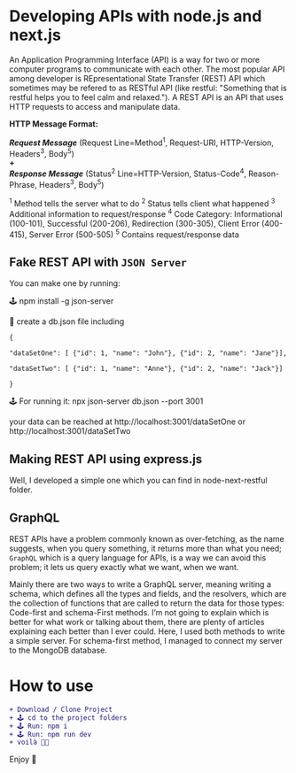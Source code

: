 # Developing APIs with node.js and next.js

An Application Programming Interface (API) is a way for two or more computer programs to communicate with each other. The most popular API among developer is REpresentational State Transfer (REST) API which sometimes may be refered to as RESTful API (like restful: "Something that is restful helps you to feel calm and relaxed."). A REST API is an API that uses HTTP requests to access and manipulate data. 

<b>HTTP Message Format:</b>

<i><b>Request Message</b></i> (Request Line=Method<sup>1</sup>, Request-URI, HTTP-Version, Headers<sup>3</sup>, Body<sup>5</sup>) </br><b>+</b></br> <i><b>Response Message</b></i> (Status<sup>2</sup> Line=HTTP-Version, Status-Code<sup>4</sup>, Reason-Phrase, Headers<sup>3</sup>, Body<sup>5</sup>)


<sup>1</sup> Method tells the server what to do <sup>2</sup> Status tells client what happened <sup>3</sup> Additional information to request/response <sup>4</sup> Code Category: Informational (100-101), Successful (200-206), Redirection (300-305), Client Error (400-415), Server Error (500-505) <sup>5</sup> Contains request/response data


## Fake REST API with `JSON Server`

You can make one by running:

🕹 npm install -g json-server

📄 create a db.json file including 

`{`

`"dataSetOne": [ {"id": 1, "name": "John"}, {"id": 2, "name": "Jane"}],`

`"dataSetTwo": [ {"id": 1, "name": "Anne"}, {"id": 2, "name": "Jack"}]`

`}`

🕹 For running it: npx json-server db.json --port 3001

your data can be reached at http://localhost:3001/dataSetOne or http://localhost:3001/dataSetTwo

## Making REST API using express.js
Well, I developed a simple one which you can find in node-next-restful folder.

## GraphQL

REST APIs have a problem commonly known as over-fetching, as the name suggests, when you query something, it returns more than what you need; `GraphQL` which is a query language for APIs, is a way we can avoid this problem; it lets us query exactly what we want, when we want.

Mainly there are two ways to write a GraphQL server, meaning writing a schema, which defines all the types and fields, and the resolvers, which are the collection of functions that are called to return the data for those types: Code-first and schema-First methods. I’m not going to explain which is better for what work or talking about them, there are plenty of articles explaining each better than I ever could. Here, I used both methods to write a simple server. For schema-first method, I managed to connect my server to the MongoDB database.

# How to use
```diff
+ Download / Clone Project
+ 🕹 cd to the project folders
+ 🕹 Run: npm i
+ 🕹 Run: npm run dev
+ voilà 🤌🏼
```

Enjoy 🚀
